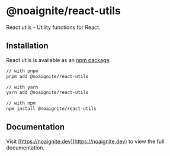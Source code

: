 # @noaignite/react-utils

React utils - Utility functions for React.

## Installation

React utils is available as an [npm package](https://www.npmjs.com/package/@noaignite/react-utils).

```sh
// with pnpm
pnpm add @noaignite/react-utils

// with yarn
yarn add @noaignite/react-utils

// with npm
npm install @noaignite/react-utils
```

## Documentation

Visit [https://noaignite.dev](https://noaignite.dev) to view the full documentation.
